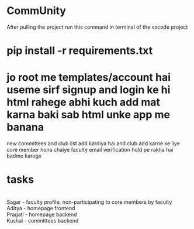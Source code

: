 # CommUnity
After pulling the project run this command in terminal of the vscode project
# pip install -r requirements.txt
# jo root me templates/account hai useme sirf signup and login ke hi html rahege abhi kuch add mat karna baki sab html unke app me banana
new committees and club list add kardiya hai and club add karne ke liye core member hona chaiye 
faculty email verification hold pe rakha hai badme karege
<br>
# tasks
<br>
Sagar - faculty profile, non-participating to core members by faculty
<br>
Aditya - homepage frontend
<br>
Pragati - homepage backend 
<br>
Kushal - committees backend 
<br>
